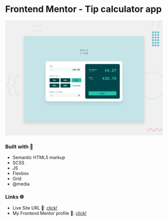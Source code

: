# Frontend Mentor - Tip calculator app

![Design preview for the Tip calculator app coding challenge](./design/desktop-preview.jpg)

### Built with 🧱
- Semantic HTML5 markup
- SCSS
- JS
- Flexbox
- Grid
- @media

### Links 🌐

- Live Site URL 🔴: [click!](https://kacperkwinta.github.io/Tip-calculator-app/)
- My Frontend Mentor profile 👦: [click!](https://www.frontendmentor.io/profile/kacperkwinta)
